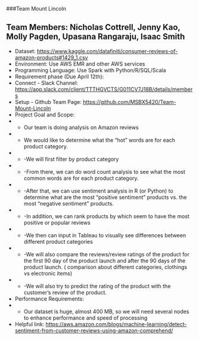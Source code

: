 ###Team Mount Lincoln
## Team Members: Nicholas Cottrell, Jenny Kao, Molly Pagden, Upasana Rangaraju, Isaac Smith
- Dataset: https://www.kaggle.com/datafiniti/consumer-reviews-of-amazon-products#1429_1.csv
- Environment: Use AWS EMR and other AWS services
- Programming Language: Use Spark with Python/R/SQL/Scala
- Requirement phase (Due April 12th): 
- Connect - Slack Channel: https://app.slack.com/client/TTTHGVCTS/G011CV7J18B/details/members
- Setup - Github Team Page: https://github.com/MSBX5420/Team-Mount-Lincoln
- Project Goal and Scope:
- - Our team is doing analysis on Amazon reviews
- -	We would like to determine what the “hot” words are for each product category. 
- - -We will first filter by product category
- - -From there, we can do word count analysis to see what the most common words are for each product category. 
- - -After that, we can use sentiment analysis in R (or Python) to determine what are the most “positive sentiment” products vs. the most “negative sentiment” products. 
- - -In addition, we can rank products by which seem to have the most positive or popular reviews
- - -We then can input in Tableau to visually see differences between different product categories
- - -We will also compare the reviews/review ratings  of the product for the first 90 day of the product launch and after the 90 days of the product launch. ( comparison about different categories, clothings vs electronic items)  
- - -We will also try to predict the rating of the product with the customer’s review of the product. 
- Performance Requirements:
- - Our dataset is huge, almost 400 MB, so we will need several nodes to enhance performance and speed of processing
-	Helpful link:
https://aws.amazon.com/blogs/machine-learning/detect-sentiment-from-customer-reviews-using-amazon-comprehend/

